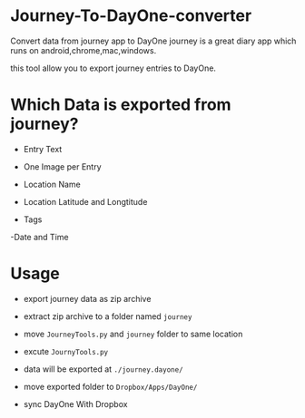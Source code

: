 # Journey-To-DayOne-converter
Convert data from journey app to DayOne
journey is a great diary app which runs on android,chrome,mac,windows.

this tool allow you to export journey entries to DayOne.
# Which Data is exported from journey?
* Entry Text

* One Image per Entry

* Location Name

* Location Latitude and Longtitude

* Tags

-Date and Time
# Usage
* export journey data as zip archive

* extract zip archive to a folder named `journey`

* move `JourneyTools.py` and `journey` folder to same location

* excute `JournyTools.py`

* data will be exported at `./journey.dayone/`

* move exported folder to `Dropbox/Apps/DayOne/`

* sync DayOne With Dropbox
